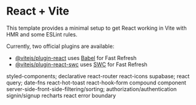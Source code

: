 # React + Vite

This template provides a minimal setup to get React working in Vite with HMR and some ESLint rules.

Currently, two official plugins are available:

- [@vitejs/plugin-react](https://github.com/vitejs/vite-plugin-react/blob/main/packages/plugin-react/README.md) uses [Babel](https://babeljs.io/) for Fast Refresh
- [@vitejs/plugin-react-swc](https://github.com/vitejs/vite-plugin-react-swc) uses [SWC](https://swc.rs/) for Fast Refresh

styled-components;
declarative react-router
react-icons
supabase;
react query;
date-fns
react-hot-toast
react-hook-form
compound component
server-side-front-side-filtering/sorting;
authorization/authentication
signin/signup
recharts
react error boundary
